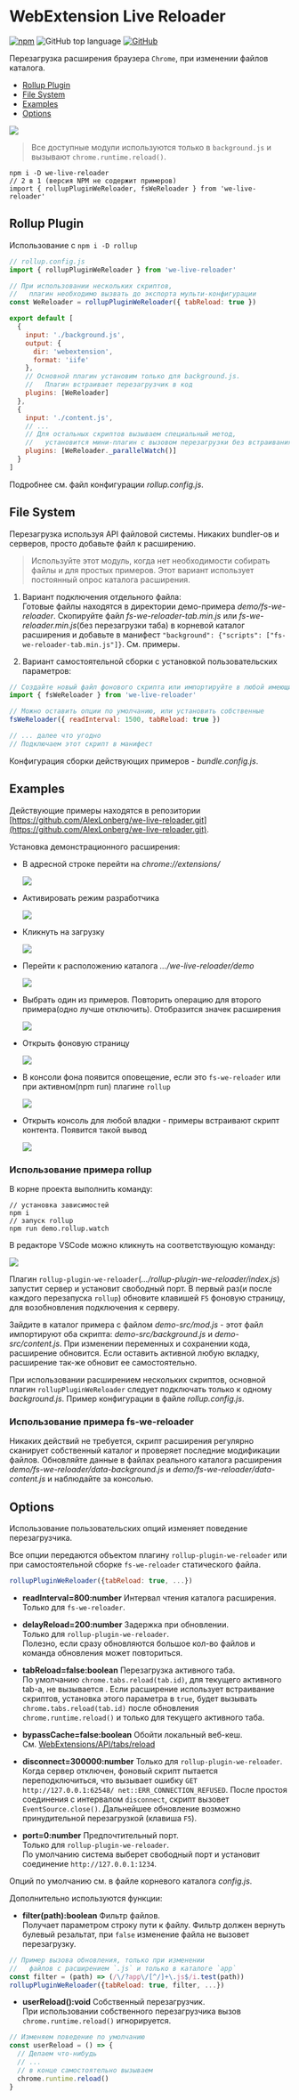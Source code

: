 
# WebExtension Live Reloader

<a target="target_blank" rel="noopener noreferrer" href="https://www.npmjs.com/package/we-live-reloader"><img src="https://img.shields.io/npm/v/we-live-reloader" alt="npm" data-canonical-src="https://img.shields.io/npm/v/we-live-reloader" style="max-width:100%;"></a>
<img alt="GitHub top language" src="https://img.shields.io/github/languages/top/AlexLonberg/we-live-reloader">
<a target="_blank" rel="noopener noreferrer" href="./LICENSE.md"><img alt="GitHub" src="https://img.shields.io/github/license/AlexLonberg/we-live-reloader"></a>

Перезагрузка расширения браузера `Chrome`, при изменении файлов каталога.  

* [Rollup Plugin](#rollup-plugin)
* [File System](#file-system)
* [Examples](#examples)
* [Options](#options)

![](doc/demonstration.gif)

>Все доступные модули используются только в `background.js` и вызывают `chrome.runtime.reload()`.
    
    npm i -D we-live-reloader
    // 2 в 1 (версия NPM не содержит примеров)
    import { rollupPluginWeReloader, fsWeReloader } from 'we-live-reloader'


## Rollup Plugin 

Использование с `npm i -D rollup`

```js
// rollup.config.js
import { rollupPluginWeReloader } from 'we-live-reloader'

// При использовании нескольких скриптов,
//   плагин необходимо вызвать до экспорта мульти-конфигурации
const WeReloader = rollupPluginWeReloader({ tabReload: true })

export default [
  {
    input: './background.js',
    output: {
      dir: 'webextension',
      format: 'iife'
    },
    // Основной плагин установим только для background.js.
    //   Плагин встраивает перезагрузчик в код
    plugins: [WeReloader]
  },
  {
    input: './content.js',
    // ...
    // Для остальных скриптов вызываем специальный метод,
    //   установится мини-плагин с вызовом перезагрузки без встраивания кода
    plugins: [WeReloader._parallelWatch()]
  }
]
```

Подробнее см. файл конфигурации _rollup.config.js_.


## File System

Перезагрузка используя API файловой системы. Никаких bundler-ов и серверов, просто добавьте файл к расширению. 

>Используйте этот модуль, когда нет необходимости собирать файлы и для простых примеров. Этот вариант использует постоянный опрос каталога расширения.

1. Вариант подключения отдельного файла:  
   Готовые файлы находятся в директории демо-примера _demo/fs-we-reloader_.
   Скопируйте файл _fs-we-reloader-tab.min.js_ или _fs-we-reloader.min.js_(без перезагрузки таба) в корневой каталог расширения и добавьте в манифест `"background": {"scripts": ["fs-we-reloader-tab.min.js"]}`. См. примеры.

2. Вариант самостоятельной сборки с установкой пользовательских параметров:  

```js
// Создайте новый файл фонового скрипта или импортируйте в любой имеющийся
import { fsWeReloader } from 'we-live-reloader'

// Можно оставить опции по умолчанию, или установить собственные
fsWeReloader({ readInterval: 1500, tabReload: true })

// ... далее что угодно
// Подключаем этот скрипт в манифест
```

Конфигурация сборки действующих примеров - _bundle.config.js_.


## Examples

Действующие примеры находятся в репозитории [https://github.com/AlexLonberg/we-live-reloader.git](https://github.com/AlexLonberg/we-live-reloader.git).

Установка демонстрационного расширения:

* В адресной строке перейти на _chrome://extensions/_  
  
  ![](doc/2020-03-05_152411.png)
  
* Активировать режим разработчика  
  
  ![](doc/2020-03-05_152433.png)

* Кликнуть на загрузку  
  
  ![](doc/2020-03-05_152452.png)

* Перейти к расположению каталога _.../we-live-reloader/demo_  
  
  ![](doc/2020-03-05_152545.png)

* Выбрать один из примеров. Повторить операцию для второго примера(одно лучше отключить). Отобразится значек расширения  
  
  ![](doc/2020-03-05_153735.png)

* Открыть фоновую страницу  
  
  ![](doc/2020-03-05_153817.png)

* В консоли фона появится оповещение, если это `fs-we-reloader` или при активном(npm run) плагине `rollup`   
  
  ![](doc/2020-03-05_154640.png)

* Открыть консоль для любой владки - примеры встраивают скрипт контента. Появится такой вывод   
  
  ![](doc/2020-03-05_154642.png)

### Использование примера rollup

В корне проекта выполнить команду:
    
    // установка зависимостей
    npm i
    // запуск rollup
    npm run demo.rollup.watch

В редакторе VSCode можно кликнуть на соответствующую команду:  

![](doc/2020-03-05_155447.png)

Плагин `rollup-plugin-we-reloader`(_.../rollup-plugin-we-reloader/index.js_) запустит сервер и установит свободный порт. В первый раз(и после каждого перезапуска `rollup`) обновите клавишей `F5` фоновую страницу, для возобновления подключения к серверу.

Зайдите в каталог примера с файлом  _demo-src/mod.js_ - этот файл импортируют оба скрипта: _demo-src/background.js_ и _demo-src/content.js_. При изменении переменных и сохранении кода, расширение обновится. Если оставить активной любую вкладку, расширение так-же обновит ее самостоятельно.

При использовании расширением нескольких скриптов, основной плагин `rollupPluginWeReloader` следует подключать только к одному _background.js_. Пример конфигурации в файле _rollup.config.js_.

### Использование примера fs-we-reloader

Никаких действий не требуется, скрипт расширения регулярно сканирует собственный каталог и проверяет последние модификации файлов. Обновляйте данные в файлах реального каталога расширения _demo/fs-we-reloader/data-background.js_ и _demo/fs-we-reloader/data-content.js_ и наблюдайте за консолью.

## Options

Использование пользовательских опций изменяет поведение перезагрузчика.

Все опции передаются объектом плагину `rollup-plugin-we-reloader` или при самостоятельной сборке `fs-we-reloader` статического файла.

```js
rollupPluginWeReloader({tabReload: true, ...})
```

* **readInterval=800:number** Интервал чтения каталога расширения.  
  Только для `fs-we-reloader`.  
  
* **delayReload=200:number** Задержка при обновлении.  
  Только для `rollup-plugin-we-reloader`.   
  Полезно, если сразу обновляются большое кол-во файлов и команда обновления может повториться.
  
* **tabReload=false:boolean** Перезагрузка активного таба.  
  По умолчанию `chrome.tabs.reload(tab.id)`, для текущего активного tab-а, не вызывается . Если расширение использует встраивание скриптов, установка этого параметра в `true`, будет вызывать `chrome.tabs.reload(tab.id)` после обновления `chrome.runtime.reload()` и только для текущего активного таба.
  
* **bypassCache=false:boolean** Обойти локальный веб-кеш.  
  См. [WebExtensions/API/tabs/reload](https://developer.mozilla.org/en-US/docs/Mozilla/Add-ons/WebExtensions/API/tabs/reload)

* **disconnect=300000:number** Только для `rollup-plugin-we-reloader`.   
  Когда сервер отключен, фоновый скрипт пытается переподключиться, что вызывает ошибку `GET http://127.0.0.1:62548/ net::ERR_CONNECTION_REFUSED`. После простоя соединения с интервалом `disconnect`, скрипт вызовет `EventSource.close()`. Дальнейшее обновление возможно принудительной перезагрузкой (клавиша `F5`).
  
* **port=0:number** Предпочтительный порт.  
  Только для `rollup-plugin-we-reloader`.   
  По умолчанию система выберет свободный порт и установит соединение `http://127.0.0.1:1234`.
  

Опций по умолчанию см. в файле корневого каталога _config.js_.

Дополнительно используются функции:

* **filter(path):boolean** Фильтр файлов.    
  Получает параметром строку пути к файлу. Фильтр должен вернуть булевый резальтат, при `false` изменение файла не вызовет перезагрузку.

```js
// Пример вызова обновления, только при изменении
//   файлов с расширением `.js` и только в каталоге `app`
const filter = (path) => (/\/?app\/[^/]+\.js$/i.test(path))
rollupPluginWeReloader({tabReload: true, filter, ...})
```


* **userReload():void** Собственный перезагрузчик.  
  При использовании собственного перезагрузчика вызов `chrome.runtime.reload()` игнорируется.

```js
// Изменяем поведение по умолчанию
const userReload = () => {
  // Делаем что-нибудь
  // ... 
  // в конце самостоятельно вызываем
  chrome.runtime.reload()
}
```
